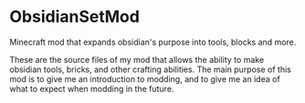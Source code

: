# ObsidianSetMod
Minecraft mod that expands obsidian's purpose into tools, blocks and more.

These are the source files of my mod that allows the ability to make obsidian tools, bricks, and other crafting abilities. The main purpose of this mod is to give me an introduction to modding, and to give me an idea of what to expect when modding in the future.
